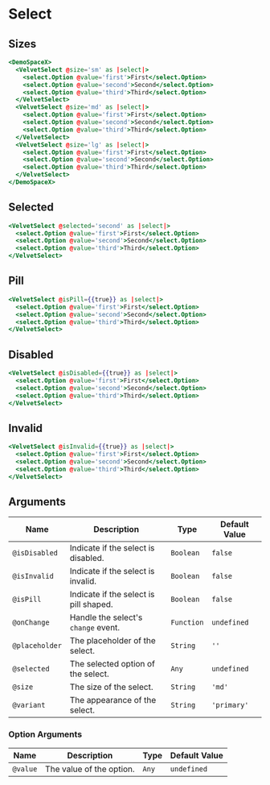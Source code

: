 # Select

## Sizes

```hbs preview-template
<DemoSpaceX>
  <VelvetSelect @size='sm' as |select|>
    <select.Option @value='first'>First</select.Option>
    <select.Option @value='second'>Second</select.Option>
    <select.Option @value='third'>Third</select.Option>
  </VelvetSelect>
  <VelvetSelect @size='md' as |select|>
    <select.Option @value='first'>First</select.Option>
    <select.Option @value='second'>Second</select.Option>
    <select.Option @value='third'>Third</select.Option>
  </VelvetSelect>
  <VelvetSelect @size='lg' as |select|>
    <select.Option @value='first'>First</select.Option>
    <select.Option @value='second'>Second</select.Option>
    <select.Option @value='third'>Third</select.Option>
  </VelvetSelect>
</DemoSpaceX>
```

## Selected

```hbs preview-template
<VelvetSelect @selected='second' as |select|>
  <select.Option @value='first'>First</select.Option>
  <select.Option @value='second'>Second</select.Option>
  <select.Option @value='third'>Third</select.Option>
</VelvetSelect>
```

## Pill

```hbs preview-template
<VelvetSelect @isPill={{true}} as |select|>
  <select.Option @value='first'>First</select.Option>
  <select.Option @value='second'>Second</select.Option>
  <select.Option @value='third'>Third</select.Option>
</VelvetSelect>
```

## Disabled

```hbs preview-template
<VelvetSelect @isDisabled={{true}} as |select|>
  <select.Option @value='first'>First</select.Option>
  <select.Option @value='second'>Second</select.Option>
  <select.Option @value='third'>Third</select.Option>
</VelvetSelect>
```

## Invalid

```hbs preview-template
<VelvetSelect @isInvalid={{true}} as |select|>
  <select.Option @value='first'>First</select.Option>
  <select.Option @value='second'>Second</select.Option>
  <select.Option @value='third'>Third</select.Option>
</VelvetSelect>
```

## Arguments

| Name           | Description                            | Type       | Default Value |
| -------------- | -------------------------------------- | ---------- | ------------- |
| `@isDisabled`  | Indicate if the select is disabled.    | `Boolean`  | `false`       |
| `@isInvalid`   | Indicate if the select is invalid.     | `Boolean`  | `false`       |
| `@isPill`      | Indicate if the select is pill shaped. | `Boolean`  | `false`       |
| `@onChange`    | Handle the select's `change` event.    | `Function` | `undefined`   |
| `@placeholder` | The placeholder of the select.         | `String`   | `''`          |
| `@selected`    | The selected option of the select.     | `Any`      | `undefined`   |
| `@size`        | The size of the select.                | `String`   | `'md'`        |
| `@variant`     | The appearance of the select.          | `String`   | `'primary'`   |

### Option Arguments

| Name     | Description              | Type  | Default Value |
| -------- | ------------------------ | ----- | ------------- |
| `@value` | The value of the option. | `Any` | `undefined`   |

